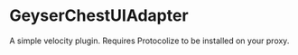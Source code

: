 # GeyserChestUIAdapter
A simple velocity plugin.
Requires Protocolize to be installed on your proxy. 
